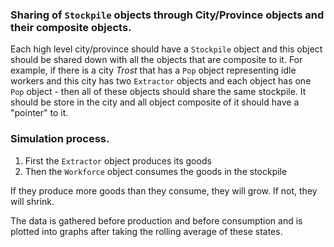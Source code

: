 ### Sharing of `Stockpile` objects through City/Province objects and their composite objects.

Each high level city/province should have a `Stockpile` object and this object should be shared down with all the objects that are composite to it. For example, if there is a city _Trost_ that has a `Pop` object representing idle workers and this city has two `Extractor` objects and each object has one `Pop` object - then all of these objects should share the same stockpile. It should be store in the city and all object composite of it should have a "pointer" to it.

### Simulation process.
1. First the `Extractor` object produces its goods
2. Then the `Workforce` object consumes the goods in the stockpile

If they produce more goods than they consume, they will grow. If not, they will shrink.

The data is gathered before production and before consumption and is plotted into graphs after taking the rolling average of these states.
